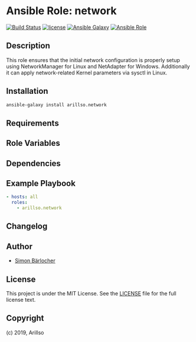 # Ansible Role: network

[![Build Status](https://img.shields.io/travis/arillso/ansible.network.svg?branch=master&style=popout-square)](https://travis-ci.org/arillso/ansible.network) [![license](https://img.shields.io/github/license/mashape/apistatus.svg?style=popout-square)](https://sbaerlo.ch/licence) [![Ansible Galaxy](https://img.shields.io/badge/ansible--galaxy-network-blue.svg?style=popout-square)](https://galaxy.ansible.com/arillso/network) [![Ansible Role](https://img.shields.io/ansible/role/d/id.svg?style=popout-square)](https://galaxy.ansible.com/arillso/network)

## Description

This role ensures that the initial network configuration is properly setup using NetworkManager for Linux and NetAdapter for Windows. Additionally it can apply network-related Kernel parameters via sysctl in Linux.

## Installation

```bash
ansible-galaxy install arillso.network
```

## Requirements

## Role Variables

## Dependencies

## Example Playbook

```yml
- hosts: all
  roles:
    - arillso.network
```

## Changelog

## Author

- [Simon Bärlocher](https://sbaerlocher.ch)

## License

This project is under the MIT License. See the [LICENSE](https://sbaerlo.ch/licence) file for the full license text.

## Copyright

(c) 2019, Arillso
